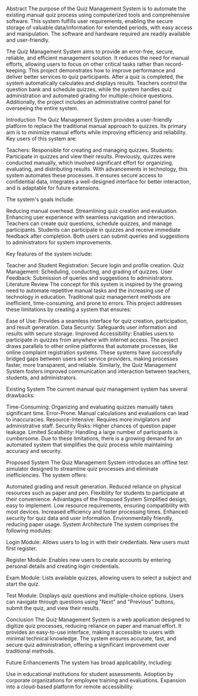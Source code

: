 Abstract
The purpose of the Quiz Management System is to automate the existing manual quiz process using computerized tools and comprehensive software. This system fulfills user requirements, enabling the secure storage of valuable data/information for extended periods, with easy access and manipulation. The software and hardware required are readily available and user-friendly.

The Quiz Management System aims to provide an error-free, secure, reliable, and efficient management solution. It reduces the need for manual efforts, allowing users to focus on other critical tasks rather than record-keeping. This project demonstrates how to improve performance and deliver better services to quiz participants. After a quiz is completed, the system automatically calculates and displays results. Teachers control the question bank and schedule quizzes, while the system handles quiz administration and automated grading for multiple-choice questions. Additionally, the project includes an administrative control panel for overseeing the entire system.

Introduction
The Quiz Management System provides a user-friendly platform to replace the traditional manual approach to quizzes. Its primary aim is to minimize manual efforts while improving efficiency and reliability. Key users of this system are:

Teachers: Responsible for creating and managing quizzes.
Students: Participate in quizzes and view their results.
Previously, quizzes were conducted manually, which involved significant effort for organizing, evaluating, and distributing results. With advancements in technology, this system automates these processes. It ensures secure access to confidential data, integrates a well-designed interface for better interaction, and is adaptable for future extensions.

The system's goals include:

Reducing manual overhead.
Streamlining quiz creation and evaluation.
Enhancing user experience with seamless navigation and interaction.
Teachers can create quiz questions, schedule quizzes, and manage participants. Students can participate in quizzes and receive immediate feedback after completion. Both users can submit queries and suggestions to administrators for system improvements.

Key features of the system include:

Teacher and Student Registration: Secure login and profile creation.
Quiz Management: Scheduling, conducting, and grading of quizzes.
User Feedback: Submission of queries and suggestions to administrators.
Literature Review
The concept for this system is inspired by the growing need to automate repetitive manual tasks and the increasing use of technology in education. Traditional quiz management methods are inefficient, time-consuming, and prone to errors. This project addresses these limitations by creating a system that ensures:

Ease of Use: Provides a seamless interface for quiz creation, participation, and result generation.
Data Security: Safeguards user information and results with secure storage.
Improved Accessibility: Enables users to participate in quizzes from anywhere with internet access.
The project draws parallels to other online platforms that automate processes, like online complaint registration systems. These systems have successfully bridged gaps between users and service providers, making processes faster, more transparent, and reliable. Similarly, the Quiz Management System fosters improved communication and interaction between teachers, students, and administrators.

Existing System
The current manual quiz management system has several drawbacks:

Time-Consuming: Organizing and evaluating quizzes manually takes significant time.
Error-Prone: Manual calculations and evaluations can lead to inaccuracies.
Resource-Intensive: Requires more invigilators and administrative staff.
Security Risks: Higher chances of question paper leakage.
Limited Scalability: Handling a large number of participants is cumbersome.
Due to these limitations, there is a growing demand for an automated system that simplifies the quiz process while maintaining accuracy and security.

Proposed System
The Quiz Management System introduces an offline test simulator designed to streamline quiz processes and eliminate inefficiencies. The system offers:

Automated grading and result generation.
Reduced reliance on physical resources such as paper and pen.
Flexibility for students to participate at their convenience.
Advantages of the Proposed System
Simplified design, easy to implement.
Low resource requirements, ensuring compatibility with most devices.
Increased efficiency and faster processing times.
Enhanced security for quiz data and user information.
Environmentally friendly, reducing paper usage.
System Architecture
The system comprises the following modules:

Login Module:
Allows users to log in with their credentials. New users must first register.

Register Module:
Enables new users to create accounts by entering personal details and creating login credentials.

Exam Module:
Lists available quizzes, allowing users to select a subject and start the quiz.

Test Module:
Displays quiz questions and multiple-choice options. Users can navigate through questions using "Next" and "Previous" buttons, submit the quiz, and view their results.

Conclusion
The Quiz Management System is a web application designed to digitize quiz processes, reducing reliance on paper and manual effort. It provides an easy-to-use interface, making it accessible to users with minimal technical knowledge. The system ensures accurate, fast, and secure quiz administration, offering a significant improvement over traditional methods.

Future Enhancements
The system has broad applicability, including:

Use in educational institutions for student assessments.
Adoption by corporate organizations for employee training and evaluations.
Expansion into a cloud-based platform for remote accessibility.
